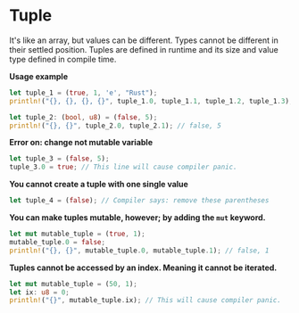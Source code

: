 # Tuple

It's like an array, but values can be different. Types cannot be different in their settled position.
Tuples are defined in runtime and its size and value type defined in compile time.

**Usage example**

```rust
let tuple_1 = (true, 1, 'e', "Rust");
println!("{}, {}, {}, {}", tuple_1.0, tuple_1.1, tuple_1.2, tuple_1.3); // true, 1, e, Rust

let tuple_2: (bool, u8) = (false, 5);
println!("{}, {}", tuple_2.0, tuple_2.1); // false, 5
```

**Error on: change not mutable variable**

```rust
let tuple_3 = (false, 5);
tuple_3.0 = true; // This line will cause compiler panic.
```

**You cannot create a tuple with one single value**

```rust
let tuple_4 = (false); // Compiler says: remove these parentheses 
```

**You can make tuples mutable, however; by adding the `mut` keyword.**

```rust
let mut mutable_tuple = (true, 1);
mutable_tuple.0 = false;
println!("{}, {}", mutable_tuple.0, mutable_tuple.1); // false, 1
```

**Tuples cannot be accessed by an index.
Meaning it cannot be iterated.**

```rust
let mut mutable_tuple = (50, 1);
let ix: u8 = 0;
println!("{}", mutable_tuple.ix); // This will cause compiler panic.
```